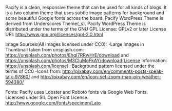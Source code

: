 Pacify is a clean, responsive theme that can be used for all kinds of blogs. It is a two column theme that uses subtle image patterns for background and some beautiful Google fonts across the board. 
Pacify WordPress Theme is derived from Underscores Theme(_s).
Pacify WordPress Theme is distributed under the terms of the GNU GPL
License: GPLv2 or later
License URI: http://www.gnu.org/licenses/gpl-2.0.html

Image Sources(All Images licensed under CC0): 
-Large Images in Thumbnail taken from unsplash.com: https://unsplash.com/photos/EhqI7RRwHrE/download and https://unsplash.com/photos/M3CIuMoFkAY/download(License Information: https://unsplash.com/license)
-Background pattern licensed under the terms of CC0
-Icons from: http://pixabay.com/en/comments-posts-speak-talk-97860/ and http://pixabay.com/en/icon-set-zoom-map-pin-weather-594380/

Fonts:
Pacify uses Lobster and Roboto fonts via Google Web Fonts. Licensed under SIL Open Font License. http://www.google.com/fonts/specimen/Lato 

